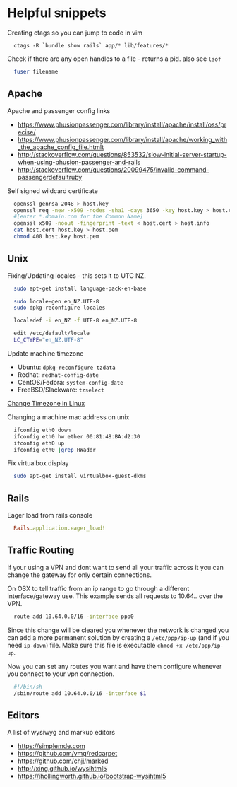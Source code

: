 # Helpful snippets

Creating ctags so you can jump to code in vim
```
  ctags -R `bundle show rails` app/* lib/features/*
```

Check if there are any open handles to a file - returns a pid. also see `lsof`
```bash
  fuser filename
```

## Apache

Apache and passenger config links
* https://www.phusionpassenger.com/library/install/apache/install/oss/precise/
* https://www.phusionpassenger.com/library/install/apache/working_with_the_apache_config_file.htmlt
* http://stackoverflow.com/questions/853532/slow-initial-server-startup-when-using-phusion-passenger-and-rails
* http://stackoverflow.com/questions/20099475/invalid-command-passengerdefaultruby

Self signed wildcard certificate

```bash
  openssl genrsa 2048 > host.key
  openssl req -new -x509 -nodes -sha1 -days 3650 -key host.key > host.cert
  #[enter *.domain.com for the Common Name]
  openssl x509 -noout -fingerprint -text < host.cert > host.info
  cat host.cert host.key > host.pem
  chmod 400 host.key host.pem
```


## Unix

Fixing/Updating locales - this sets it to UTC NZ.
```bash
  sudo apt-get install language-pack-en-base

  sudo locale-gen en_NZ.UTF-8
  sudo dpkg-reconfigure locales

  localedef -i en_NZ -f UTF-8 en_NZ.UTF-8

  edit /etc/default/locale
  LC_CTYPE="en_NZ.UTF-8"
```

Update machine timezone
* Ubuntu: `dpkg-reconfigure tzdata`
* Redhat: `redhat-config-date`
* CentOS/Fedora: `system-config-date`
* FreeBSD/Slackware: `tzselect`

[Change Timezone in Linux](http://www.wikihow.com/Change-the-Timezone-in-Linux)

Changing a machine mac address on unix
```bash
  ifconfig eth0 down
  ifconfig eth0 hw ether 00:81:48:BA:d2:30
  ifconfig eth0 up
  ifconfig eth0 |grep HWaddr
```

Fix virtualbox display
```bash
  sudo apt-get install virtualbox-guest-dkms
```

## Rails

Eager load from rails console
```ruby
  Rails.application.eager_load!
```

## Traffic Routing

If your using a VPN and dont want to send all your traffic across it you can change the gateway for only certain connections.

On OSX to tell traffic from an ip range to go through a different interface/gateway use. This example sends all requests to 10.64.*.* over the VPN.
```bash
  route add 10.64.0.0/16 -interface ppp0
```

Since this change will be cleared you whenever the network is changed you can add a more permanent 
solution by creating a `/etc/ppp/ip-up` (and if you need `ip-down`) file. Make sure this file is
executable `chmod +x /etc/ppp/ip-up`.

Now you can set any routes you want and have them configure whenever you connect to your vpn connection.

```bash
  #!/bin/sh
  /sbin/route add 10.64.0.0/16 -interface $1
```

## Editors

A list of wysiwyg and markup editors

* https://simplemde.com
* https://github.com/vmg/redcarpet
* https://github.com/chjj/marked
* http://xing.github.io/wysihtml5
* https://jhollingworth.github.io/bootstrap-wysihtml5

